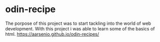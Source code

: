 # odin-recipe

The porpose of this project was to start tackling into the world of web development.
With this project i was able to learn some of the basics of html.
https://aarsenio.github.io/odin-recipes/
